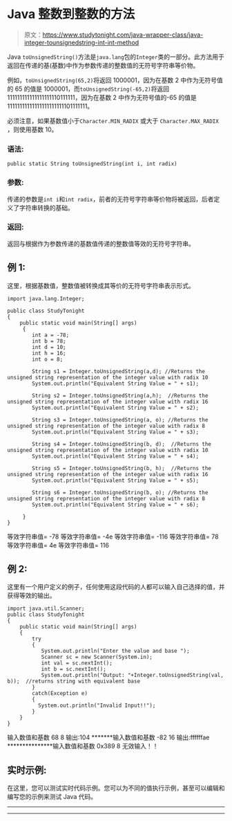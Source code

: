 # Java 整数到整数的方法

> 原文：<https://www.studytonight.com/java-wrapper-class/java-integer-tounsignedstring-int-int-method>

Java `toUnsignedString()`方法是`java.lang`包的`Integer`类的一部分。此方法用于返回在传递的基(基数)中作为参数传递的整数值的无符号字符串等价物。

例如，`toUnsignedString(65,2)`将返回 1000001，因为在基数 2 中作为无符号值的 65 的值是 1000001，而`toUnsignedString(-65,2)`将返回 111111111111111111110111111，因为在基数 2 中作为无符号值的-65 的值是 11111111111111111111111101111111。

必须注意，如果基数值小于`Character.MIN_RADIX` 或大于 `Character.MAX_RADIX` ，则使用基数 10。

### 语法:

```
public static String toUnsignedString(int i, int radix) 
```

### 参数:

传递的参数是`int i`和`int radix`，前者的无符号字符串等价物将被返回，后者定义了字符串转换的基础。

### 返回:

返回与根据作为参数传递的基数值传递的整数值等效的无符号字符串。

## 例 1:

这里，根据基数值，整数值被转换成其等价的无符号字符串表示形式。

```
import java.lang.Integer;

public class StudyTonight
{  
    public static void main(String[] args)
     {  
        int a = -78;
        int b = 78;
        int d = 10;
        int h = 16;
        int o = 8;

        String s1 = Integer.toUnsignedString(a,d); //Returns the unsigned string representation of the integer value with radix 10  
        System.out.println("Equivalent String Value = " + s1);   

        String s2 = Integer.toUnsignedString(a,h);  //Returns the unsigned string representation of the integer value with radix 16  
        System.out.println("Equivalent String Value = " + s2);  

        String s3 = Integer.toUnsignedString(a, o); //Returns the unsigned string representation of the integer value with radix 8   
        System.out.println("Equivalent String Value = " + s3);  

        String s4 = Integer.toUnsignedString(b, d);  //Returns the unsigned string representation of the integer value with radix 10  
        System.out.println("Equivalent String Value = " + s4);  

        String s5 = Integer.toUnsignedString(b, h);  //Returns the unsigned string representation of the integer value with radix 16  
        System.out.println("Equivalent String Value = " + s5);  

        String s6 = Integer.toUnsignedString(b, o); //Returns the unsigned string representation of the integer value with radix 8   
        System.out.println("Equivalent String Value = " + s6);  

     }  
}
```

等效字符串值= -78
等效字符串值= -4e
等效字符串值= -116
等效字符串值= 78
等效字符串值= 4e
等效字符串值= 116

## 例 2:

这里有一个用户定义的例子，任何使用这段代码的人都可以输入自己选择的值，并获得等效的输出。

```
import java.util.Scanner;  
public class StudyTonight 
{  
    public static void main(String[] args) 
    {            
        try
        {
           System.out.println("Enter the value and base ");  
           Scanner sc = new Scanner(System.in);  
           int val = sc.nextInt();  
           int b = sc.nextInt();  
           System.out.println("Output: "+Integer.toUnsignedString(val, b));  //returns string with equivalent base
        }
        catch(Exception e)
        {
          System.out.println("Invalid Input!!");
        }
    }  
} 
```

输入数值和基数
68 8
输出:104
*******输入数值和基数
-82 16
输出:ffffffae
***************输入数值和基数
0x389 8
无效输入！！

## 实时示例:

在这里，您可以测试实时代码示例。您可以为不同的值执行示例，甚至可以编辑和编写您的示例来测试 Java 代码。

* * *

* * *